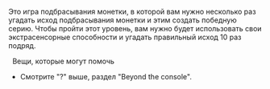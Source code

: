 Это игра подбрасывания монетки, в которой вам нужно несколько раз угадать исход подбрасывания монетки и этим создать победную серию. Чтобы пройти этот уровень, вам нужно будет использовать свои экстрасенсорные способности и угадать правильный исход 10 раз подряд.

&nbsp;
Вещи, которые могут помочь
* Смотрите "?" выше, раздел "Beyond the console".
